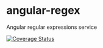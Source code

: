 # angular-regex
Angular regular expressions service

[![Coverage Status](https://coveralls.io/repos/previousdeveloper/angular-regex/badge.svg?branch=master&service=github)](https://coveralls.io/github/previousdeveloper/angular-regex?branch=master)
